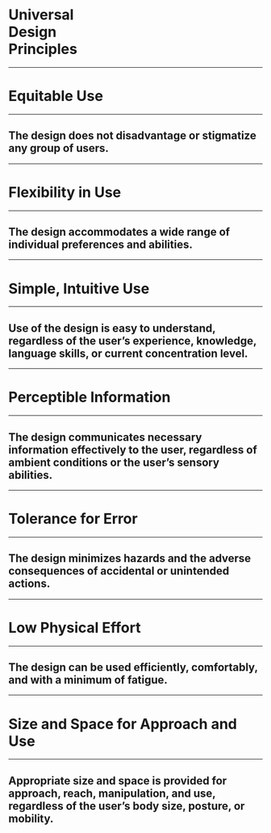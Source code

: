 # **Universal <br>Design <br>Principles**

---

# **Equitable Use**

---

## The design does not disadvantage or stigmatize any group of users.

---

# **Flexibility in Use**

---

## The design accommodates a wide range of individual preferences and abilities.

---

# **Simple, Intuitive Use**

---

## Use of the design is easy to understand, regardless of the user’s experience, knowledge, language skills, or current concentration level.

---

# **Perceptible Information**

---

## The design communicates necessary information effectively to the user, regardless of ambient conditions or the user’s sensory abilities.

---

# **Tolerance for Error**

---

## The design minimizes hazards and the adverse consequences of accidental or unintended actions.

---

# **Low Physical Effort**

---

## The design can be used efficiently, comfortably, and with a minimum of fatigue.

---

# **Size and Space for Approach and Use**

---

## Appropriate size and space is provided for approach, reach, manipulation, and use, regardless of the user’s body size, posture, or mobility.

